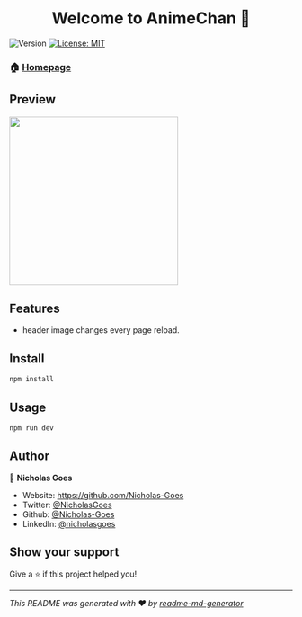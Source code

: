 <h1 align="center">Welcome to AnimeChan 👋</h1>
<p>
  <img alt="Version" src="https://img.shields.io/badge/version-0.0.1-blue.svg?cacheSeconds=2592000" />
  <a href="#" target="_blank">
    <img alt="License: MIT" src="https://img.shields.io/badge/License-MIT-yellow.svg" />
  </a>
</p>

### 🏠 [Homepage](nicholasgoes-animechan.vercel.app)

## Preview

 <a href="https://imgur.com/MvZrgAs" target="_blank">
    <img width="300" height="300" src="https://i.imgur.com/MvZrgAs.png">
 </a>

## Features

* header image changes every page reload.

## Install

```sh
npm install
```

## Usage

```sh
npm run dev
```

## Author

👤 **Nicholas Goes**

* Website: <https://github.com/Nicholas-Goes>
* Twitter: [@NicholasGoes](https://twitter.com/NicholasGoes)
* Github: [@Nicholas-Goes](https://github.com/Nicholas-Goes)
* LinkedIn: [@nicholasgoes](https://linkedin.com/in/nicholasgoes)

## Show your support

Give a ⭐️ if this project helped you!

***
_This README was generated with ❤️ by [readme-md-generator](https://github.com/kefranabg/readme-md-generator)_
